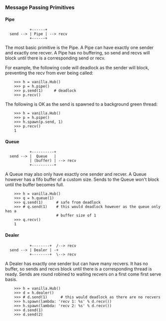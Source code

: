 ### Message Passing Primitives

#### Pipe

```
           +------+
  send --> | Pipe | --> recv
           +------+
```

The most basic primitive is the Pipe. A Pipe can have exactly one sender and
exactly one recver. A Pipe has no buffering, so send and recvs will block until
there is a corresponding send or recv.

For example, the following code will deadlock as the sender will block,
preventing the recv from ever being called:

```
    >>> h = vanilla.Hub()
    >>> p = h.pipe()
    >>> p.send(1)     # deadlock
    >>> p.recv()
```

The following is OK as the send is spawned to a background green thread:

```
    >>> h = vanilla.Hub()
    >>> p = h.pipe()
    >>> h.spawn(p.send, 1)
    >>> p.recv()
    1
```

#### Queue

```
           +----------+
  send --> |  Queue   |
           | (buffer) | --> recv
           +----------+
```

A Queue may also only have exactly one sender and recver. A Queue however has a
fifo buffer of a custom size. Sends to the Queue won't block until the buffer
becomes full.

```
    >>> h = vanilla.Hub()
    >>> q = h.queue(1)
    >>> q.send(1)      # safe from deadlock
    >>> # q.send(1)    # this would deadlock however as the queue only has a
                       # buffer size of 1
    >>> q.recv()
    1
```

#### Dealer

```
           +--------+  /--> recv
  send --> | Dealer | -+
           +--------+  \--> recv
```

A Dealer has exactly one sender but can have many recvers. It has no buffer, so
sends and recvs block until there is a corresponding thread is ready. Sends are
round robined to waiting recvers on a first come first serve basis.

```
    >>> h = vanilla.Hub()
    >>> d = h.dealer()
    >>> # d.send(1)      # this would deadlock as there are no recvers
    >>> h.spawn(lambda: 'recv 1: %s' % d.recv())
    >>> h.spawn(lambda: 'recv 2: %s' % d.recv())
    >>> d.send(1)
    >>> d.send(2)
```
